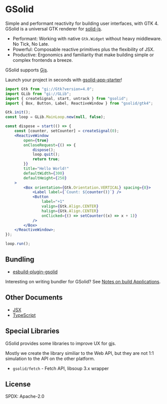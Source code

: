 # GSolid

Simple and performant reactivity for building user interfaces, with GTK 4. GSolid is a universal GTK renderer for [solid-js](https://www.solidjs.com).

-   Performant: Working with native `Gtk.Widget` without heavy middleware. No Tick, No Late.
-   Powerful: Composable reactive primitives plus the flexibility of JSX.
-   Productive: Ergonomics and familiarity that make building simple or complex frontends a breeze.

GSolid supports [Gjs](https://gitlab.gnome.org/GNOME/gjs/).

Launch your project in seconds with [gsolid-app-starter](https://github.com/thislight/gsolid-app-starter)!

```jsx
import Gtk from "gi://Gtk?version=4.0";
import GLib from "gi://GLib";
import { createSignal, start, untrack } from "gsolid";
import { Box, Button, Label, ReactiveWindow } from "gsolid/gtk4";

Gtk.init();
const loop = GLib.MainLoop.new(null, false);

const dispose = start(() => {
    const [counter, setCounter] = createSignal(0);
    <ReactiveWindow
        open={true}
        onCloseRequest={() => {
            dispose();
            loop.quit();
            return true;
        }}
        title="Hello World!"
        defaultWidth={300}
        defaultHeight={250}
    >
        <Box orientation={Gtk.Orientation.VERTICAL} spacing={8}>
            <Label label={`Count: ${counter()}`} />
            <Button
                label="+1"
                valign={Gtk.Align.CENTER}
                halign={Gtk.Align.CENTER}
                onClicked={() => setCounter((x) => x + 1)}
            />
        </Box>
    </ReactiveWindow>;
});

loop.run();
```

## Bundling

-   [esbuild-plugin-gsolid](https://github.com/thislight/esbuild-plugin-gsolid)

Interesting on writing bundler for GSolid? See [Notes on build Applications](./docs/build-app.md).

## Other Documents

-   [JSX](./docs/jsx.md)
-   [TypeScript](./docs/typescript.md)

## Special Libraries

GSolid provides some libraries to improve UX for gjs.

Mostly we create the library similiar to the Web API, but they are not 1:1 simulation to the API on the other platform.

-   `gsolid/fetch` - Fetch API, libsoup 3.x wrapper

## License

SPDX: Apache-2.0
